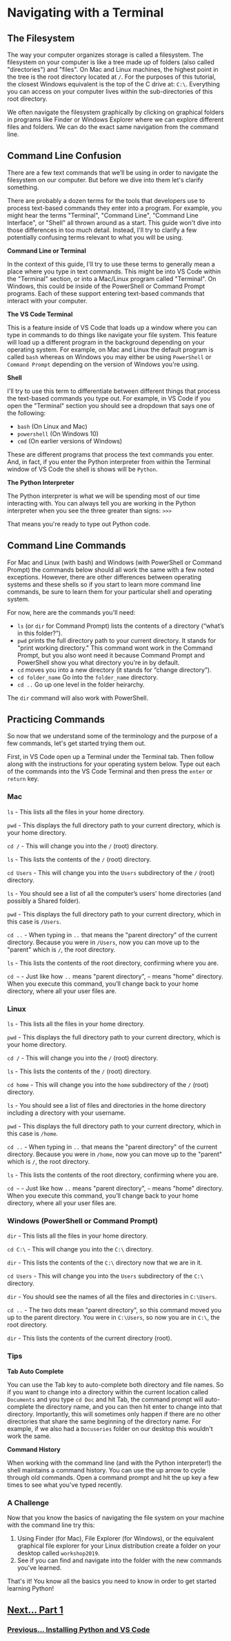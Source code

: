 # Navigating with a Terminal

## The Filesystem 

The way your computer organizes storage is called a filesystem. The filesystem on your computer is like a tree made up of folders (also called "directories") and "files". On Mac and Linux machines, the highest point in the tree is the root directory located at `/`. For the purposes of this tutorial, the closest Windows equivalent is the top of the C drive at: `C:\`. Everything you can access on your computer lives within the sub-directories of this root directory.

We often navigate the filesystem graphically by clicking on graphical folders in programs like Finder or Windows Explorer where we can explore different files and folders. We can do the exact same navigation from the command line.

## Command Line Confusion

There are a few text commands that we’ll be using in order to navigate the filesystem on our computer. But before we dive into them let's clarify something. 

There are probably a dozen terms for the tools that developers use to process text-based commands they enter into a program. For example, you might hear the terms "Terminal", "Command Line", "Command Line Interface", or "Shell" all thrown around as a start. This guide won't dive into those differences in too much detail. Instead, I'll try to clarify a few potentially confusing terms relevant to what you will be using. 

**Command Line or Terminal** 

In the context of this guide, I'll try to use these terms to generally mean a place where you type in text commands. This might be into VS Code within the "Terminal" section, or into a Mac/Linux program called "Terminal". On Windows, this could be inside of the PowerShell or Command Prompt programs. Each of these support entering text-based commands that interact with your computer.

**The VS Code Terminal** 

This is a feature inside of VS Code that loads up a window where you can type in commands to do things like navigate your file system. This feature will load up a different program in the background depending on your operating system. For example, on Mac and Linux the default program is called `bash` whereas on Windows you may either be using `PowerShell` or `Command Prompt` depending on the version of Windows you're using.

**Shell**

I'll try to use this term to differentiate between different things that process the text-based commands you type out. For example, in VS Code if you open the "Terminal" section you should see a dropdown that says one of the following:

- `bash` (On Linux and Mac)
- `powershell` (On Windows 10)
- `cmd` (On earlier versions of Windows)

These are different programs that process the text commands you enter. And, in fact, if you enter the Python interpreter from within the Terminal window of VS Code the shell is shows will be `Python`.

**The Python Interpreter**

The Python interpreter is what we will be spending most of our time interacting with. You can always tell you are working in the Python interpreter when you see the three greater than signs: `>>>`

That means you're ready to type out Python code.

## Command Line Commands 

For Mac and Linux (with bash) and Windows (with PowerShell or Command Prompt) the commands below should all work the same with a few noted exceptions. However, there are other differences between operating systems and these shells so if you start to learn more command line commands, be sure to learn them for your particular shell and operating system.

For now, here are the commands you'll need:

- `ls` (or `dir` for Command Prompt) lists the contents of a directory (“what’s in this folder?”).
- `pwd` prints the full directory path to your current directory. It stands for "print working directory." This command wont work in the Command Prompt, but you also wont need it because Command Prompt and PowerShell show you what directory you're in by default.
- `cd` moves you into a new directory (it stands for “change directory”).
- `cd folder_name` Go into the `folder_name` directory.
- `cd ..` Go up one level in the folder heirarchy.

The `dir` command will also work with PowerShell.

## Practicing Commands

So now that we understand some of the terminology and the purpose of a few commands, let's get started trying them out.

First, in VS Code open up a Terminal under the Terminal tab. Then follow along with the instructions for your operating system below. Type out each of the commands into the VS Code Terminal and then press the `enter` or `return` key.

### Mac

`ls` - This lists all the files in your home directory.

`pwd` - This displays the full directory path to your current directory, which is your home directory.

`cd /` - This will change you into the `/` (root) directory.

`ls` - This lists the contents of the `/` (root) directory.

`cd Users` - This will change you into the `Users` subdirectory of the `/` (root) directory.

`ls` - You should see a list of all the computer’s users' home directories (and possibly a Shared folder).

`pwd` - This displays the full directory path to your current directory, which in this case is `/Users`.

`cd ..` - When typing in `..` that means the "parent directory" of the current directory. Because you were in `/Users`, now you can move up to the "parent" which is `/`, the root directory.

`ls` - This lists the contents of the root directory, confirming where you are.

`cd ~` - Just like how `..` means "parent directory", `~` means "home" directory. When you execute this command, you’ll change back to your home directory, where all your user files are.

### Linux

`ls` - This lists all the files in your home directory.

`pwd` - This displays the full directory path to your current directory, which is your home directory.

`cd /` - This will change you into the `/` (root) directory.

`ls` - This lists the contents of the `/` (root) directory.

`cd home` - This will change you into the `home` subdirectory of the `/` (root) directory.

`ls` - You should see a list of files and directories in the home directory including a directory with your username.

`pwd` - This displays the full directory path to your current directory, which in this case is `/home`.

`cd ..` - When typing in `..` that means the "parent directory" of the current directory. Because you were in `/home`, now you can move up to the "parent" which is `/`, the root directory.

`ls` - This lists the contents of the root directory, confirming where you are.

`cd ~` - Just like how `..` means "parent directory", `~` means "home" directory. When you execute this command, you’ll change back to your home directory, where all your user files are.

### Windows (PowerShell or Command Prompt)

`dir` - This lists all the files in your home directory.

`cd C:\` - This will change you into the `C:\` directory.

`dir` - This lists the contents of the `C:\` directory now that we are in it.

`cd Users` - This will change you into the `Users` subdirectory of the `C:\` directory.

`dir` - You should see the names of all the files and directories in `C:\Users`.

`cd ..` - The two dots mean "parent directory", so this command moved you up to the parent directory. You were in `C:\Users`, so now you are in `C:\`, the root directory.

`dir` - This lists the contents of the current directory (root).

### Tips

**Tab Auto Complete**

You can use the Tab key to auto-complete both directory and file names. So if you want to change into a directory within the current location called `Documents` and you type `cd Doc` and hit Tab, the command prompt will auto-complete the directory name, and you can then hit enter to change into that directory. Importantly, this will sometimes only happen if there are no other directories that share the same beginning of the directory name. For example, if we also had a `Docuseries` folder on our desktop this wouldn't work the same.

**Command History**

When working with the command line (and with the Python interpreter!) the shell maintains a command history. You can use the up arrow to cycle through old commands. Open a command prompt and hit the up key a few times to see what you've typed recently.

### A Challenge

Now that you know the basics of navigating the file system on your machine with the command line try this:

1. Using Finder (for Mac), File Explorer (for Windows), or the equivalent graphical file explorer for your Linux distribution create a folder on your desktop called `workshop2019`.
2. See if you can find and navigate into the folder with the new commands you've learned.

That's it! You know all the basics you need to know in order to get started learning Python!

## [Next... Part 1](part1.md)

### [Previous... Installing Python and VS Code](installing-python-and-vscode.md)